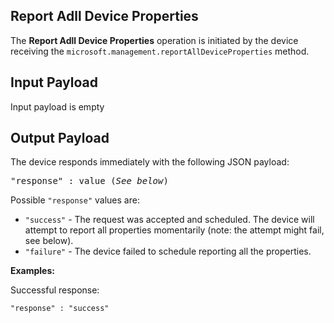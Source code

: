 ## Report Adll Device Properties

The **Report Adll Device Properties** operation is initiated by the device receiving the `microsoft.management.reportAllDeviceProperties` method.

## Input Payload 
Input payload is empty

## Output Payload
The device responds immediately with the following JSON payload:

<pre>
"response" : value (<i>See below</i>)
</pre>

Possible `"response"` values are: 
- `"success"` - The request was accepted and scheduled. The device will attempt to report all properties momentarily (note: the attempt might fail, see below).
- `"failure"` - The device failed to schedule reporting all the properties.

**Examples:**

Successful response:

```
"response" : "success"
```
